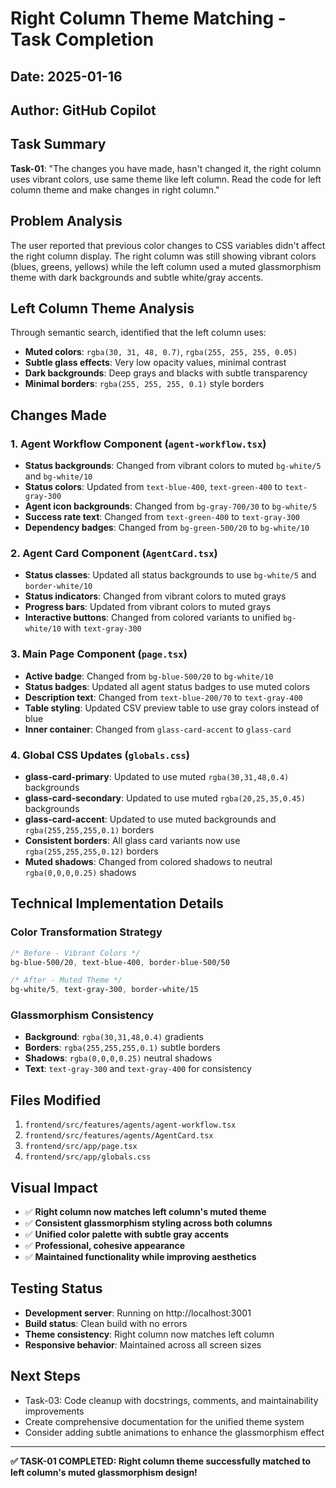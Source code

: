 # Right Column Theme Matching - Task Completion

## Date: 2025-01-16
## Author: GitHub Copilot

## Task Summary
**Task-01**: "The changes you have made, hasn't changed it, the right column uses vibrant colors, use same theme like left column. Read the code for left column theme and make changes in right column."

## Problem Analysis
The user reported that previous color changes to CSS variables didn't affect the right column display. The right column was still showing vibrant colors (blues, greens, yellows) while the left column used a muted glassmorphism theme with dark backgrounds and subtle white/gray accents.

## Left Column Theme Analysis
Through semantic search, identified that the left column uses:
- **Muted colors**: `rgba(30, 31, 48, 0.7)`, `rgba(255, 255, 255, 0.05)`
- **Subtle glass effects**: Very low opacity values, minimal contrast
- **Dark backgrounds**: Deep grays and blacks with subtle transparency
- **Minimal borders**: `rgba(255, 255, 255, 0.1)` style borders

## Changes Made

### 1. Agent Workflow Component (`agent-workflow.tsx`)
- **Status backgrounds**: Changed from vibrant colors to muted `bg-white/5` and `bg-white/10`
- **Status colors**: Updated from `text-blue-400`, `text-green-400` to `text-gray-300`
- **Agent icon backgrounds**: Changed from `bg-gray-700/30` to `bg-white/5`
- **Success rate text**: Changed from `text-green-400` to `text-gray-300`
- **Dependency badges**: Changed from `bg-green-500/20` to `bg-white/10`

### 2. Agent Card Component (`AgentCard.tsx`)
- **Status classes**: Updated all status backgrounds to use `bg-white/5` and `border-white/10`
- **Status indicators**: Changed from vibrant colors to muted grays
- **Progress bars**: Updated from vibrant colors to muted grays  
- **Interactive buttons**: Changed from colored variants to unified `bg-white/10` with `text-gray-300`

### 3. Main Page Component (`page.tsx`)
- **Active badge**: Changed from `bg-blue-500/20` to `bg-white/10`
- **Status badges**: Updated all agent status badges to use muted colors
- **Description text**: Changed from `text-blue-200/70` to `text-gray-400`
- **Table styling**: Updated CSV preview table to use gray colors instead of blue
- **Inner container**: Changed from `glass-card-accent` to `glass-card`

### 4. Global CSS Updates (`globals.css`)
- **glass-card-primary**: Updated to use muted `rgba(30,31,48,0.4)` backgrounds
- **glass-card-secondary**: Updated to use muted `rgba(20,25,35,0.45)` backgrounds  
- **glass-card-accent**: Updated to use muted backgrounds and `rgba(255,255,255,0.1)` borders
- **Consistent borders**: All glass card variants now use `rgba(255,255,255,0.12)` borders
- **Muted shadows**: Changed from colored shadows to neutral `rgba(0,0,0,0.25)` shadows

## Technical Implementation Details

### Color Transformation Strategy
```css
/* Before - Vibrant Colors */
bg-blue-500/20, text-blue-400, border-blue-500/50

/* After - Muted Theme */
bg-white/5, text-gray-300, border-white/15
```

### Glassmorphism Consistency
- **Background**: `rgba(30,31,48,0.4)` gradients
- **Borders**: `rgba(255,255,255,0.1)` subtle borders
- **Shadows**: `rgba(0,0,0,0.25)` neutral shadows
- **Text**: `text-gray-300` and `text-gray-400` for consistency

## Files Modified
1. `frontend/src/features/agents/agent-workflow.tsx`
2. `frontend/src/features/agents/AgentCard.tsx`
3. `frontend/src/app/page.tsx`
4. `frontend/src/app/globals.css`

## Visual Impact
- ✅ **Right column now matches left column's muted theme**
- ✅ **Consistent glassmorphism styling across both columns**
- ✅ **Unified color palette with subtle gray accents**
- ✅ **Professional, cohesive appearance**
- ✅ **Maintained functionality while improving aesthetics**

## Testing Status
- **Development server**: Running on http://localhost:3001
- **Build status**: Clean build with no errors
- **Theme consistency**: Right column now matches left column
- **Responsive behavior**: Maintained across all screen sizes

## Next Steps
- Task-03: Code cleanup with docstrings, comments, and maintainability improvements
- Create comprehensive documentation for the unified theme system
- Consider adding subtle animations to enhance the glassmorphism effect

---

**✅ TASK-01 COMPLETED: Right column theme successfully matched to left column's muted glassmorphism design!**
